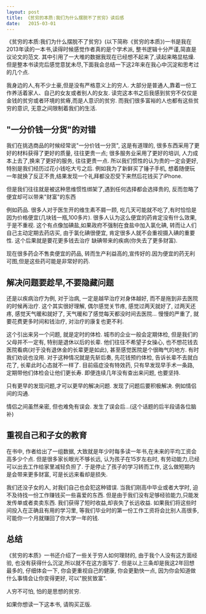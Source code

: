 ```yaml
---
layout: post
title: 《贫穷的本质:我们为什么摆脱不了贫穷》读后感
date:   2015-03-01
---
```


《贫穷的本质:我们为什么摆脱不了贫穷》(以下简称《贫穷的本质》)一书是我在2013年读的一本书,读得时候感觉作者真的是个学术派,
整书逻辑十分严谨,简直是议论文的范文. 其中引用了一大堆的数据我现在已经想不起来了,读起来略显枯燥.
但是整本书读完后感觉意犹未尽,下面我会总结一下这2年来在我心中沉淀和思考过的几个点.

我身边的人,有不少土豪,但是没有严格意义上的穷人. 大部分是普通人,靠着一份工作养活着家人、自己的女友或者别人的女友.
读完这本书之后我感到贫穷不仅仅是金钱的贫穷或者环境的贫瘠,而是人意识的贫穷. 而我们很多富裕的人也都有这些贫穷的意识, 无意之间限制着我们的生活.

## "一分价钱一分货"的对错

我们在挑选商品的时候经常说"一分价钱一分货", 这是有道理的, 很多东西采用了更好的材料获得了更好的质量, 往往更贵一点;
很多服务业采用了更好的培训, 人力成本上去了,换来了更好的服务, 往往更贵一点. 所以我们惯性的认为贵的一定会更好,
特别是我们经历过花小钱吃大亏之后. 例如我为了新鲜买了锤子手机, 想着随便玩一年就换了反正不贵,结果发现一个礼拜都没忍受下来然后花钱买了iPhone.

但是我们往往就是被这种思维惯性绑架了,遇到任何选择都会选择贵的, 反而忽略了便宜却可以带来"财富"的东西

例如药品. 很多人对于医生开的维生素不屑一顾, 吃几天可能就不吃了,有时恰恰是因为价格便宜(几块钱一瓶,100多片).
很多人认为这么便宜的药肯定没有什么效果, 于是不重视. 这个有点像加碘盐,如果政府不强制在食盐中加入氯化碘,
转而让人们自己主动定期去药店买, 由于氯化碘很便宜, 肯定很多人就不会重视摄入碘的重要性. 这个后果就是要花更多钱去治疗
缺碘带来的疾病(你失去了更多财富).

现在很多药企不售卖便宜的药品, 转而生产利益高的,宣传好的.因为便宜的药无利可图,但是这些药可能是非常好的药.

## 解决问题要趁早,不要隐藏问题

还是以疾病治疗为例, 对于治病, 一定是越早治疗对身体越好, 而不是拖到非去医院的时候再治疗. 这个其实很好理解,
偶尔感觉关节疼, 感觉过两天就好了, 过两天还疼, 感觉天气暖和就好了, 天气暖和了感觉每天都没时间去医院...
慢慢的严重了, 就要花费更多时间和钱治疗, 对治疗的康复也更不利.

这个引出来另一个问题, 就是定时的体检. 城市的企业一般会定期体检, 但是我们的父母并不一定有, 特别是退休以后的长辈.
他们往往不希望子女操心, 也不想花钱去医院看病(对于没有退休金的长辈更是如此), 甚至感觉医院是个很晦气的地方. 有时我们劝说也没用.
对于这种情况就是先斩后奏, 先花钱预约体检, 告诉长辈不去就白花了, 长辈此时心态就不一样了. 目前癌症没有特效药,
只有早发现早手术一条路, 定期带他们体检会让他们更长寿. 即便连续几年没有查出来问题, 也要坚持.

只有更早的发现问题,才可以更早的解决问题. 发现了问题后要积极解决. 例如情侣间的沟通.

情侣之间虽然亲密, 但也难免有误会. 发生了误会后...(这个话题的后半段请各位脑补)

## 重视自己和子女的教育

在书中, 作者给出了一组数据, 大致就是年少时每多读一年书,在未来的平均工资会高多少个点. 但是很多家长眼光不够长远,
认为孩子在15岁左右时, 有劳动能力,已经可以出去工作给家里减轻负担了. 于是停止了孩子的学习转而工作, 这么做短期内是会带来更多财富,
可是长远来看却是损失.

我们还没子女的人, 对我们自己也会犯这种错误. 当我们刚高中毕业或者大学时, 迫不及待找一份工作赚钱买一些喜爱的东西.
但是由于我们没有足够经验能力,只能发发传单或者卖卖东西. 我们获得了短时收益,却丧失了长远收益. 如果我们将这些时间投入在正确且有用的学习里,
等我们毕业时的第一份工作工资将会比别人高很多,可能你一个月就赚回了你大学一年的钱.

## 总结

《贫穷的本质》一书还介绍了一些关于穷人如何理财的, 由于我个人没有这方面经验, 也没有获得什么沉淀,所以就不在这方面写了.
但是以上三条却是我这2年回想最多的, 仔细体会一下, 你会更重视自己的健康, 你会更勤快一点, 因为你会知道做什么事情会让你变得更好,
可以"脱贫致富".

人穷不可怕, 怕的是思想的贫穷.

如果你想读一下这本书, 请购买正版.
